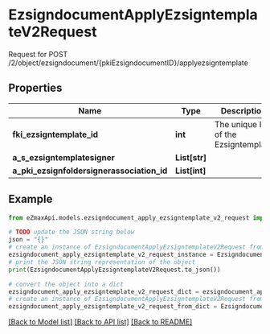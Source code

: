 # EzsigndocumentApplyEzsigntemplateV2Request

Request for POST /2/object/ezsigndocument/{pkiEzsigndocumentID}/applyezsigntemplate

## Properties

Name | Type | Description | Notes
------------ | ------------- | ------------- | -------------
**fki_ezsigntemplate_id** | **int** | The unique ID of the Ezsigntemplate | 
**a_s_ezsigntemplatesigner** | **List[str]** |  | 
**a_pki_ezsignfoldersignerassociation_id** | **List[int]** |  | 

## Example

```python
from eZmaxApi.models.ezsigndocument_apply_ezsigntemplate_v2_request import EzsigndocumentApplyEzsigntemplateV2Request

# TODO update the JSON string below
json = "{}"
# create an instance of EzsigndocumentApplyEzsigntemplateV2Request from a JSON string
ezsigndocument_apply_ezsigntemplate_v2_request_instance = EzsigndocumentApplyEzsigntemplateV2Request.from_json(json)
# print the JSON string representation of the object
print(EzsigndocumentApplyEzsigntemplateV2Request.to_json())

# convert the object into a dict
ezsigndocument_apply_ezsigntemplate_v2_request_dict = ezsigndocument_apply_ezsigntemplate_v2_request_instance.to_dict()
# create an instance of EzsigndocumentApplyEzsigntemplateV2Request from a dict
ezsigndocument_apply_ezsigntemplate_v2_request_from_dict = EzsigndocumentApplyEzsigntemplateV2Request.from_dict(ezsigndocument_apply_ezsigntemplate_v2_request_dict)
```
[[Back to Model list]](../README.md#documentation-for-models) [[Back to API list]](../README.md#documentation-for-api-endpoints) [[Back to README]](../README.md)


